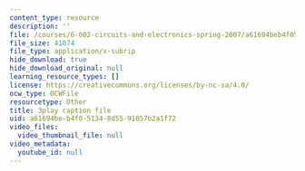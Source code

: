 ```yaml
---
content_type: resource
description: ''
file: /courses/6-002-circuits-and-electronics-spring-2007/a61694beb4f051348d5591857b2a1f72_JB2HgohNHYQ.vtt
file_size: 41074
file_type: application/x-subrip
hide_download: true
hide_download_original: null
learning_resource_types: []
license: https://creativecommons.org/licenses/by-nc-sa/4.0/
ocw_type: OCWFile
resourcetype: Other
title: 3play caption file
uid: a61694be-b4f0-5134-8d55-91857b2a1f72
video_files:
  video_thumbnail_file: null
video_metadata:
  youtube_id: null
---
```

